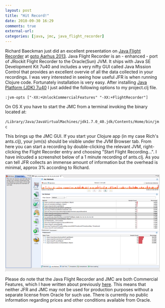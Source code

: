 ```yaml
---
layout: post
title: "Hit Record!"
date: 2010-09-30 16:29
comments: true
external-url:
categories: [java, jmc, java_flight_recorder]
---
```


Richard Baeckman just did an excellent presentation on [Java Flight Recorder](http://www.oracle.com/technetwork/java/javaseproducts/mission-control/java-mission-control-1998576.html) at [goto Aarhus 2013](http://gotocon.com/aarhus-2013/). Java Flight Recorder is an - enhanced - port of JRockit Flight Recorder to the Oracle(Sun) JVM. It ships with  Java SE Development Kit 7u40 and includes a very nifty GUI called Java Mission Control that provides an excellent overvie of all the data collected in your recordings. I was very interested in seeing how useful JFR is when running Clojure code. Fortunately installation is very easy. After installing [Java Platform (JDK) 7u40](http://www.oracle.com/technetwork/java/javase/downloads/index.html) I just added the following options to my project.clj file.

` :jvm-opts ["-XX:+UnlockCommercialFeatures" "-XX:+FlightRecorder"] `

On OS X you have to start the JMC from a terminal invoking the binary located at:

`/Library/Java/JavaVirtualMachines/jdk1.7.0_40.jdk/Contents/Home/bin/jmc`

This brings up the JMC GUI. If you start your Clojure app (in my case Rich's ants.clj), your jvm(s) should be visible under the JVM Browser tab. From here you can start a recording by double-clicking the relevant JVM, right-clicking the Flight Recorder entry and choosing "Start Flight Recording...". I have inlcuded a screenshot below of a 1 minute recording of ants.clj. As you can tell JFR collects an immense amount of information but the overhead is minimal, approx 3% according to Richard.

![Java Mission Control](/images/posts/jmc.png "Java Mission Control Screenshot")

Please do note that the Java Flight Recorder and JMC are both Commercial Features, which I have written about previously [here](http://www.spyfoos.com/blog/2011/07/28/oracle-java-7-and-commercial-features/). This means that neither JFR and JMC may not be used for production purposes without a separate license from Oracle for such use. There is currently no public information regarding prices and other conditions available from Oracle.
